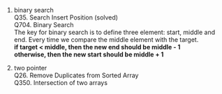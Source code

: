 1. binary search <br>
Q35. Search Insert Position (solved) <br>
Q704. Binary Search <br>
The key for binary search is to define three element: start, middle and end.
Every time we compare the middle element with the target. <br>
<b>if target < middle, then the new end should be middle - 1 </b><br>
<b>otherwise, then the new start should be middle + 1 </b><br>

2. two pointer <br>
Q26. Remove Duplicates from Sorted Array <br>
Q350. Intersection of two arrays <br>



